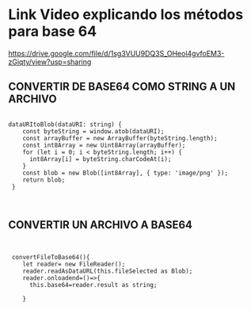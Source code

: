 # Link Video explicando los métodos para base 64
https://drive.google.com/file/d/1sg3VUU9DQ3S_OHeol4gvfoEM3-zGiqty/view?usp=sharing

## CONVERTIR DE BASE64 COMO STRING A UN ARCHIVO

```plain

dataURItoBlob(dataURI: string) {
    const byteString = window.atob(dataURI);
    const arrayBuffer = new ArrayBuffer(byteString.length);
    const int8Array = new Uint8Array(arrayBuffer);
    for (let i = 0; i < byteString.length; i++) {
      int8Array[i] = byteString.charCodeAt(i);
    }
    const blob = new Blob([int8Array], { type: 'image/png' });    
    return blob;
 }



```

## CONVERTIR UN ARCHIVO A BASE64

```plain


 convertFileToBase64(){
    let reader= new FileReader();
    reader.readAsDataURL(this.fileSelected as Blob);
    reader.onloadend=()=>{
      this.base64=reader.result as string;
      
    } 


```
